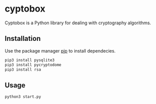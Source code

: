 # cyptobox
Cyptobox is a Python library for dealing with cryptography algorithms.
## Installation

Use the package manager [pip](https://pip.pypa.io/en/stable/) to install dependecies.

```bash
pip3 install pysqlite3
pip3 install pycryptodome
pip3 install rsa
```

## Usage

```python
python3 start.py
```
